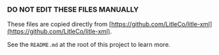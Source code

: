 ### DO NOT EDIT THESE FILES MANUALLY

These files are copied directly from [https://github.com/LitleCo/litle-xml](https://github.com/LitleCo/litle-xml).

See the `README.md` at the root of this project to learn more.
